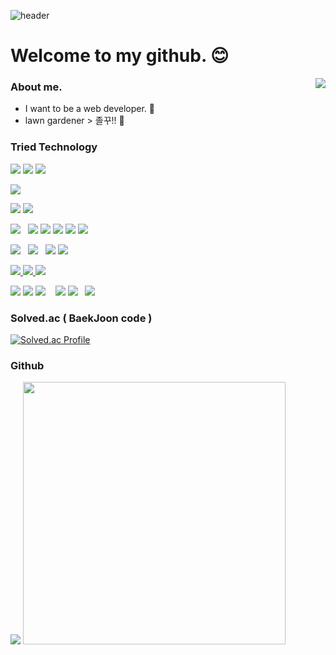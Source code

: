 
![header](https://capsule-render.vercel.app/api?type=Waving&color=FEFEFE&height=200&text=TaeGyu's%20Github&fontAlignY=35&fontSize=60)

# Welcome to my github. :blush:

<a href="https://github.com/TaegyuHan"><img src="https://hits.seeyoufarm.com/api/count/incr/badge.svg?url=https://github.com/TaegyuHan%2Fgjbae1212%2Fhit-counter&count_bg=%23151515&title_bg=%23555555&icon=&icon_color=%23E7E7E7&title=Visitors&edge_flat=false" align="right"></a> 

### About me. 
- I want to be a web developer. :wolf:
- lawn gardener > 졸꾸!! :walking:

### Tried Technology
<a href="https://www.python.org/" target="_blank"><img src="https://img.shields.io/badge/Windows-0078D6?style=flat-square&logo=Windows&logoColor=white"/></a>
<a href="https://www.python.org/" target="_blank"><img src="https://img.shields.io/badge/Linux-FCC624?style=flat-square&logo=Linux&logoColor=white"/></a>
<a href="https://flask.palletsprojects.com/en/2.0.x/" target="_blank"><img src="https://img.shields.io/badge/FileZilla-BF0000?style=flat-square&logo=FileZilla&logoColor=white"/></a><br>

<a href="https://flask.palletsprojects.com/en/2.0.x/" target="_blank"><img src="https://img.shields.io/badge/Visual%20Studio%20Code-007ACC?style=flat-square&logo=Visual%20Studio%20Code&logoColor=white"/></a> 

<a href="https://flask.palletsprojects.com/en/2.0.x/" target="_blank"><img src="https://img.shields.io/badge/Apache-D22128?style=flat-square&logo=Apache&logoColor=white"/></a>
<a href="https://flask.palletsprojects.com/en/2.0.x/" target="_blank"><img src="https://img.shields.io/badge/NGINX-009639?style=flat-square&logo=NGINX&logoColor=white"/></a>

<a href="https://www.python.org/" target="_blank"><img src="https://img.shields.io/badge/R-276DC3?style=flat-square&logo=R&logoColor=white"/></a>&#160;&#160;
<a href="https://www.python.org/" target="_blank"><img src="https://img.shields.io/badge/Python-2B5B84?style=flat-square&logo=Python&logoColor=white"/></a>
<a href="https://www.djangoproject.com/" target="_blank"><img src="https://img.shields.io/badge/Django-092E20?style=flat-square&logo=Django&logoColor=white"/></a>
<a href="https://flask.palletsprojects.com/en/2.0.x/" target="_blank"><img src="https://img.shields.io/badge/Flask-000000?style=flat-square&logo=Flask&logoColor=white"/></a>
<a href="https://www.djangoproject.com/" target="_blank"><img src="https://img.shields.io/badge/Selenium-43B02A?style=flat-square&logo=Selenium&logoColor=white"/></a>
<a href="https://www.djangoproject.com/" target="_blank"><img src="https://img.shields.io/badge/Jupyter-F37626?style=flat-square&logo=Jupyter&logoColor=white"/></a>&#160;&#160;

<a href="https://flask.palletsprojects.com/en/2.0.x/" target="_blank"><img src="https://img.shields.io/badge/C-A8B9CC?style=flat-square&logo=C&logoColor=white"/></a>&#160;&#160;
<a href="https://www.java.com/ko/" target="_blank"><img src="https://img.shields.io/badge/Java-007396?style=flat-square&logo=Java&logoColor=white"/></a>&#160;&#160;
<a href="https://www.php.net/" target="_blank"><img src="https://img.shields.io/badge/PHP-777BB4?style=flat-square&logo=PHP&logoColor=white"/></a>
<a href="https://www.codeigniter.com/" target="_blank"><img src="https://img.shields.io/badge/CodeIgniter-EF4223?style=flat-square&logo=CodeIgniter&logoColor=white"/></a><br>

<a href="https://www.mysql.com/" target="_blank"><img src="https://img.shields.io/badge/MySQL-4479A1?style=flat-square&logo=MySQL&logoColor=white"/>
<a href="https://mariadb.org/" target="_blank"><img src="https://img.shields.io/badge/MariaDB-003545?style=flat-square&logo=MariaDB&logoColor=white"/>
<a href="https://www.mongodb.com/" target="_blank"><img src="https://img.shields.io/badge/MongoDB-47A248?style=flat-square&logo=MongoDB&logoColor=white"/><br>

<a href="#" target="_blank"><img src="https://img.shields.io/badge/JavaScript-F7DF1E?style=flat-square&logo=JavaScript&logoColor=white"/></a>
<a href="https://d3js.org/" target="_blank"><img src="https://img.shields.io/badge/D3.js-F9A03C?style=flat-square&logo=D3.js&logoColor=white"/></a>
<a href="https://d3js.org/" target="_blank"><img src="https://img.shields.io/badge/Chart.js-FF6384?style=flat-square&logo=Chart.js&logoColor=white"/></a>
    &#160;&#160;
<a href="#" target="_blank"><img src="https://img.shields.io/badge/HTML5-E34F26?style=flat-square&logo=HTML5&logoColor=white"/></a>
<a href="https://getbootstrap.com/" target="_blank"><img src="https://img.shields.io/badge/Bootstrap-7952B3?style=flat-square&logo=Bootstrap&logoColor=white"/></a>&#160;&#160;
<a href="#" target="_blank"><img src="https://img.shields.io/badge/CSS3-1572B6?style=flat-square&logo=CSS3&logoColor=white"/></a>

### Solved.ac ( BaekJoon code )
[![Solved.ac Profile](http://mazassumnida.wtf/api/v2/generate_badge?boj=gksxorb147)](https://solved.ac/gksxorb147/)

### Github

<p align="left" width="100%">
    <img src="https://github-readme-stats.vercel.app/api/top-langs/?username=TaegyuHan&hide=jupyter%20notebook&layout=compact&theme=dark&card_width=370"/>
    <img width="420px" src="https://github-readme-stats.vercel.app/api?username=TaegyuHan&theme=dark&show_icons=true&include_all_commits=true&count_private=truek"/>
</p>


